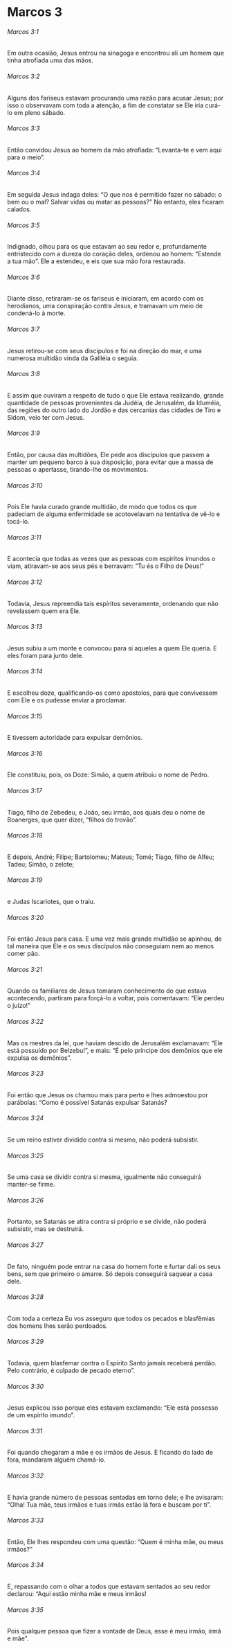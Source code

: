 # Marcos 3

###### Marcos 3:1

Em outra ocasião, Jesus entrou na sinagoga e encontrou ali um homem que tinha atrofiada uma das mãos.

###### Marcos 3:2

Alguns dos fariseus estavam procurando uma razão para acusar Jesus; por isso o observavam com toda a atenção, a fim de constatar se Ele iria curá-lo em pleno sábado.

###### Marcos 3:3

Então convidou Jesus ao homem da mão atrofiada: “Levanta-te e vem aqui para o meio”.

###### Marcos 3:4

Em seguida Jesus indaga deles: “O que nos é permitido fazer no sábado: o bem ou o mal? Salvar vidas ou matar as pessoas?” No entanto, eles ficaram calados.

###### Marcos 3:5

Indignado, olhou para os que estavam ao seu redor e, profundamente entristecido com a dureza do coração deles, ordenou ao homem: “Estende a tua mão”. Ele a estendeu, e eis que sua mão fora restaurada.

###### Marcos 3:6

Diante disso, retiraram-se os fariseus e iniciaram, em acordo com os herodianos, uma conspiração contra Jesus, e tramavam um meio de condená-lo à morte.

###### Marcos 3:7

Jesus retirou-se com seus discípulos e foi na direção do mar, e uma numerosa multidão vinda da Galiléia o seguia.

###### Marcos 3:8

E assim que ouviram a respeito de tudo o que Ele estava realizando, grande quantidade de pessoas provenientes da Judéia, de Jerusalém, da Iduméia, das regiões do outro lado do Jordão e das cercanias das cidades de Tiro e Sidom, veio ter com Jesus.

###### Marcos 3:9

Então, por causa das multidões, Ele pede aos discípulos que passem a manter um pequeno barco à sua disposição, para evitar que a massa de pessoas o apertasse, tirando-lhe os movimentos.

###### Marcos 3:10

Pois Ele havia curado grande multidão, de modo que todos os que padeciam de alguma enfermidade se acotovelavam na tentativa de vê-lo e tocá-lo.

###### Marcos 3:11

E acontecia que todas as vezes que as pessoas com espíritos imundos o viam, atiravam-se aos seus pés e berravam: “Tu és o Filho de Deus!”

###### Marcos 3:12

Todavia, Jesus repreendia tais espíritos severamente, ordenando que não revelassem quem era Ele.

###### Marcos 3:13

Jesus subiu a um monte e convocou para si aqueles a quem Ele queria. E eles foram para junto dele.

###### Marcos 3:14

E escolheu doze, qualificando-os como apóstolos, para que convivessem com Ele e os pudesse enviar a proclamar.

###### Marcos 3:15

E tivessem autoridade para expulsar demônios.

###### Marcos 3:16

Ele constituiu, pois, os Doze: Simão, a quem atribuiu o nome de Pedro.

###### Marcos 3:17

Tiago, filho de Zebedeu, e João, seu irmão, aos quais deu o nome de Boanerges, que quer dizer, “filhos do trovão”.

###### Marcos 3:18

E depois, André; Filipe; Bartolomeu; Mateus; Tomé; Tiago, filho de Alfeu; Tadeu; Simão, o zelote;

###### Marcos 3:19

e Judas Iscariotes, que o traiu.

###### Marcos 3:20

Foi então Jesus para casa. E uma vez mais grande multidão se apinhou, de tal maneira que Ele e os seus discípulos não conseguiam nem ao menos comer pão.

###### Marcos 3:21

Quando os familiares de Jesus tomaram conhecimento do que estava acontecendo, partiram para forçá-lo a voltar, pois comentavam: “Ele perdeu o juízo!”

###### Marcos 3:22

Mas os mestres da lei, que haviam descido de Jerusalém exclamavam: “Ele está possuído por Belzebu!”, e mais: “É pelo príncipe dos demônios que ele expulsa os demônios”.

###### Marcos 3:23

Foi então que Jesus os chamou mais para perto e lhes admoestou por parábolas: “Como é possível Satanás expulsar Satanás?

###### Marcos 3:24

Se um reino estiver dividido contra si mesmo, não poderá subsistir.

###### Marcos 3:25

Se uma casa se dividir contra si mesma, igualmente não conseguirá manter-se firme.

###### Marcos 3:26

Portanto, se Satanás se atira contra si próprio e se divide, não poderá subsistir, mas se destruirá.

###### Marcos 3:27

De fato, ninguém pode entrar na casa do homem forte e furtar dali os seus bens, sem que primeiro o amarre. Só depois conseguirá saquear a casa dele.

###### Marcos 3:28

Com toda a certeza Eu vos asseguro que todos os pecados e blasfêmias dos homens lhes serão perdoados.

###### Marcos 3:29

Todavia, quem blasfemar contra o Espírito Santo jamais receberá perdão. Pelo contrário, é culpado de pecado eterno”.

###### Marcos 3:30

Jesus explicou isso porque eles estavam exclamando: “Ele está possesso de um espírito imundo”.

###### Marcos 3:31

Foi quando chegaram a mãe e os irmãos de Jesus. E ficando do lado de fora, mandaram alguém chamá-lo.

###### Marcos 3:32

E havia grande número de pessoas sentadas em torno dele; e lhe avisaram: “Olha! Tua mãe, teus irmãos e tuas irmãs estão lá fora e buscam por ti”.

###### Marcos 3:33

Então, Ele lhes respondeu com uma questão: “Quem é minha mãe, ou meus irmãos?”

###### Marcos 3:34

E, repassando com o olhar a todos que estavam sentados ao seu redor declarou: “Aqui estão minha mãe e meus irmãos!

###### Marcos 3:35

Pois qualquer pessoa que fizer a vontade de Deus, esse é meu irmão, irmã e mãe”.

